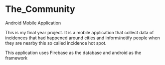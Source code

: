 # The_Community
Android Mobile Application

This is my final year project. It is a mobile application that collect data of incidences that had happened around cities and inform/notify people when they are nearby this so called incidence hot spot. 

This application uses Firebase as the database and android as the framework
